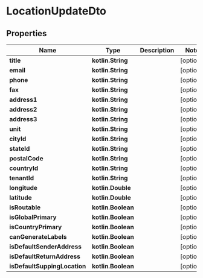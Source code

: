 
# LocationUpdateDto

## Properties
| Name | Type | Description | Notes |
| ------------ | ------------- | ------------- | ------------- |
| **title** | **kotlin.String** |  |  [optional] |
| **email** | **kotlin.String** |  |  [optional] |
| **phone** | **kotlin.String** |  |  [optional] |
| **fax** | **kotlin.String** |  |  [optional] |
| **address1** | **kotlin.String** |  |  [optional] |
| **address2** | **kotlin.String** |  |  [optional] |
| **address3** | **kotlin.String** |  |  [optional] |
| **unit** | **kotlin.String** |  |  [optional] |
| **cityId** | **kotlin.String** |  |  [optional] |
| **stateId** | **kotlin.String** |  |  [optional] |
| **postalCode** | **kotlin.String** |  |  [optional] |
| **countryId** | **kotlin.String** |  |  [optional] |
| **tenantId** | **kotlin.String** |  |  [optional] |
| **longitude** | **kotlin.Double** |  |  [optional] |
| **latitude** | **kotlin.Double** |  |  [optional] |
| **isRoutable** | **kotlin.Boolean** |  |  [optional] |
| **isGlobalPrimary** | **kotlin.Boolean** |  |  [optional] |
| **isCountryPrimary** | **kotlin.Boolean** |  |  [optional] |
| **canGenerateLabels** | **kotlin.Boolean** |  |  [optional] |
| **isDefaultSenderAddress** | **kotlin.Boolean** |  |  [optional] |
| **isDefaultReturnAddress** | **kotlin.Boolean** |  |  [optional] |
| **isDefaultSuppingLocation** | **kotlin.Boolean** |  |  [optional] |



